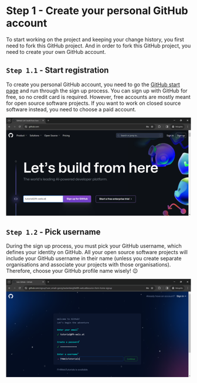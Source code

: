# Step 1 - Create your personal GitHub account

To start working on the project and keeping your change history, you first need to fork this GitHub project. And in order to fork this GitHub project, you need to create your own GitHub account.

## ``Step 1.1`` - Start registration

To create you personal GitHub account, you need to go the [GitHub start page](http://github.com) and run through the sign up process. You can sign up with GitHub for free, so no credit card is required. However, free accounts are mostly meant for open source software projects. If you want to work on closed source software instead, you need to choose a paid account.

![Create Personal GitHub Account](Create_Personal_GitHub_Account.png)

## ``Step 1.2`` - Pick username

During the sign up process, you must pick your GitHub username, which defines your identity on GitHub. All your open source software projects will include your GitHub username in their name (unless you create separate organisations and associate your projects with those organisations). Therefore, choose your GitHub profile name wisely! 😉

![Pick Personal GitHub Username](Pick_Personal_GitHub_Username.png)